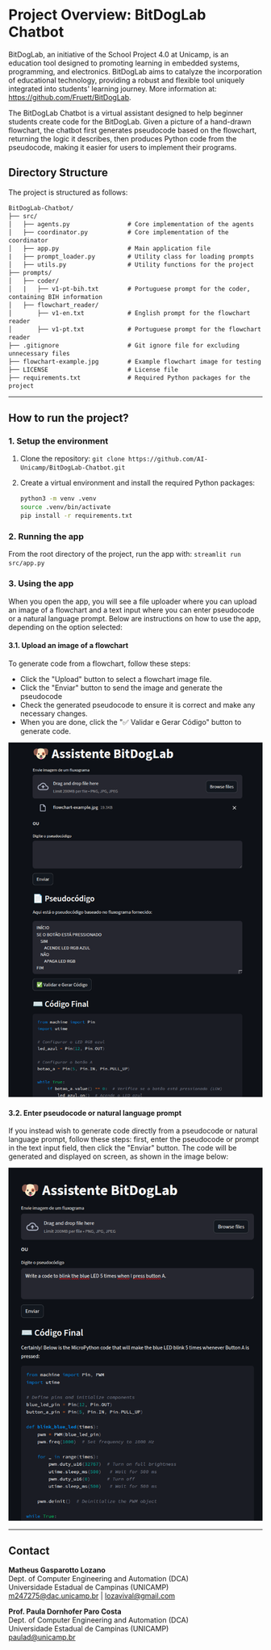 # Project Overview: BitDogLab Chatbot

BitDogLab, an initiative of the School Project 4.0 at Unicamp, is an education tool designed to promoting learning in embedded systems, programming, and electronics. BitDogLab aims to catalyze the incorporation of educational technology, providing a robust and flexible tool uniquely integrated into students' learning journey. More information at: <https://github.com/Fruett/BitDogLab>.

The BitDogLab Chatbot is a virtual assistant designed to help beginner students create code for the BitDogLab. Given a picture of a hand-drawn flowchart, the chatbot first generates pseudocode based on the flowchart, returning the logic it describes, then produces Python code from the pseudocode, making it easier for users to implement their programs.

## Directory Structure

The project is structured as follows:

```plaintext
BitDogLab-Chatbot/
├── src/
│   ├── agents.py                # Core implementation of the agents
│   ├── coordinator.py           # Core implementation of the coordinator
│   ├── app.py                   # Main application file
|   ├── prompt_loader.py         # Utility class for loading prompts
│   ├── utils.py                 # Utility functions for the project
├── prompts/
│   ├── coder/
│   |   ├── v1-pt-bih.txt        # Portuguese prompt for the coder, containing BIH information
│   ├── flowchart_reader/
│       ├── v1-en.txt            # English prompt for the flowchart reader
│       ├── v1-pt.txt            # Portuguese prompt for the flowchart reader
├── .gitignore                   # Git ignore file for excluding unnecessary files
├── flowchart-example.jpg        # Example flowchart image for testing
├── LICENSE                      # License file
├── requirements.txt             # Required Python packages for the project
```

---

## How to run the project?

### 1. Setup the environment

1. Clone the repository: `git clone https://github.com/AI-Unicamp/BitDogLab-Chatbot.git`
2. Create a virtual environment and install the required Python packages:

    ```bash
    python3 -m venv .venv
    source .venv/bin/activate
    pip install -r requirements.txt
    ```

### 2. Running the app

From the root directory of the project, run the app with: `streamlit run src/app.py`

### 3. Using the app

When you open the app, you will see a file uploader where you can upload an image of a flowchart and a text input where you can enter pseudocode or a natural language prompt. Below are instructions on how to use the app, depending on the option selected:

#### 3.1. Upload an image of a flowchart

To generate code from a flowchart, follow these steps:

- Click the "Upload" button to select a flowchart image file.
- Click the "Enviar" button to send the image and generate the pseudocode
- Check the generated pseudocode to ensure it is correct and make any necessary changes.
- When you are done, click the "✅ Validar e Gerar Código" button to generate code.

![Example of code generated from flowchart image](imgs/code_from_flowchart.png)

#### 3.2. Enter pseudocode or natural language prompt

If you instead wish to generate code directly from a pseudocode or natural language prompt, follow these steps: first, enter the pseudocode or prompt in the text input field, then click the "Enviar" button. The code will be generated and displayed on screen, as shown in the image below:

![Example of code generated from textual input](imgs/code_from_prompt.png)

---

## Contact

**Matheus Gasparotto Lozano**\
Dept. of Computer Engineering and Automation (DCA)\
Universidade Estadual de Campinas (UNICAMP)\
<m247275@dac.unicamp.br> | <lozavival@gmail.com>

**Prof. Paula Dornhofer Paro Costa**\
Dept. of Computer Engineering and Automation (DCA)\
Universidade Estadual de Campinas (UNICAMP)\
<paulad@unicamp.br>
